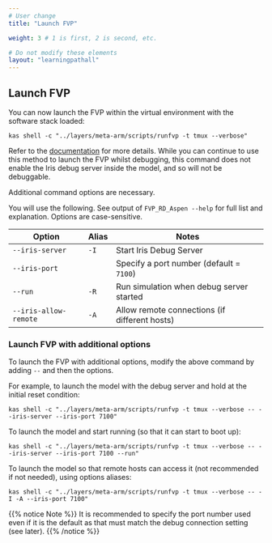```yaml
---
# User change
title: "Launch FVP"

weight: 3 # 1 is first, 2 is second, etc.

# Do not modify these elements
layout: "learningpathall"
---
```


## Launch FVP

You can now launch the FVP within the virtual environment with the software stack loaded:

```command
kas shell -c "../layers/meta-arm/scripts/runfvp -t tmux --verbose"
```
Refer to the [documentation](https://arm-auto-solutions.docs.arm.com/en/v2.0/rd-aspen/user_guide/reproduce.html#run-the-fvp) for more details.
While you can continue to use this method to launch the FVP whilst debugging, this command does not enable the Iris debug server inside the model, and so will not be debuggable.

Additional command options are necessary.

You will use the following. See output of `FVP_RD_Aspen --help` for full list and explanation. Options are case-sensitive.

| Option                | Alias    | Notes                                         |
|---------------------- |--------- |---------------------------------------------- |
| `--iris-server`       | `-I`     | Start Iris Debug Server                       |
| `--iris-port`         |          | Specify a port number (default = `7100`)      |
| `--run`               | `-R`     | Run simulation when debug server started      |
| `--iris-allow-remote` | `-A`     | Allow remote connections (if different hosts) |

### Launch FVP with additional options

To launch the FVP with additional options, modify the above command by adding `--` and then the options.

For example, to launch the model with the debug server and hold at the initial reset condition:

```command
kas shell -c "../layers/meta-arm/scripts/runfvp -t tmux --verbose -- --iris-server --iris-port 7100"
```

To launch the model and start running (so that it can start to boot up):

```command
kas shell -c "../layers/meta-arm/scripts/runfvp -t tmux --verbose -- --iris-server --iris-port 7100 --run"
```

To launch the model so that remote hosts can access it (not recommended if not needed), using options aliases:

```command
kas shell -c "../layers/meta-arm/scripts/runfvp -t tmux --verbose -- -I -A --iris-port 7100"
```

{{% notice Note %}}
It is recommended to specify the port number used even if it is the default as that must match the debug connection setting (see later).
{{% /notice %}}
